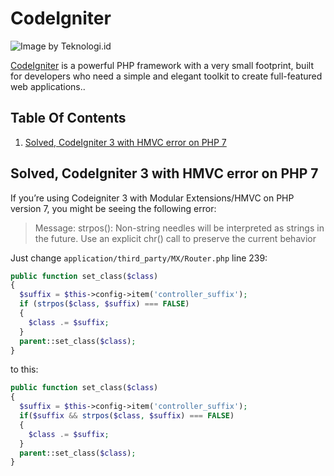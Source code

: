 # CodeIgniter

![Image by Teknologi.id](https://berita.teknologi.id/uploads/2018/04/CodeIgniter-620x350-c.png)

[CodeIgniter](https://codeigniter.com) is a powerful PHP framework with a very small footprint, built for developers who need a simple and elegant toolkit to create full-featured web applications..

## Table Of Contents

1. [Solved, CodeIgniter 3 with HMVC error on PHP 7](#solved-codeigniter-3-with-hmvc-error-on-PHP-7)

## Solved, CodeIgniter 3 with HMVC error on PHP 7

If you’re using Codeigniter 3 with Modular Extensions/HMVC on PHP version 7, you might be seeing the following error:

> Message: strpos(): Non-string needles will be interpreted as strings in the future. Use an explicit chr() call to preserve the current behavior

Just change `application/third_party/MX/Router.php` line 239:

```php
public function set_class($class)
{
  $suffix = $this->config->item('controller_suffix');
  if (strpos($class, $suffix) === FALSE)
  {
    $class .= $suffix;
  }
  parent::set_class($class);
} 
```

to this:

```php
public function set_class($class)
{
  $suffix = $this->config->item('controller_suffix');
  if($suffix && strpos($class, $suffix) === FALSE)
  {
    $class .= $suffix;
  }
  parent::set_class($class);
} 
```